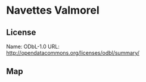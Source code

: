 # Navettes Valmorel
    
## License

Name: ODbL-1.0
URL: http://opendatacommons.org/licenses/odbl/summary/

## Map

<WorldMap topic="stefan/public-transport/Navettes_Valmorel/vehicle_positions/#" />

